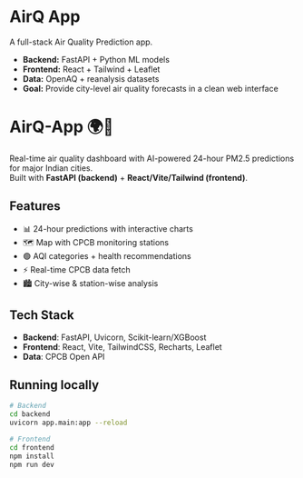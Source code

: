 # AirQ App

A full-stack Air Quality Prediction app.
- **Backend:** FastAPI + Python ML models
- **Frontend:** React + Tailwind + Leaflet
- **Data:** OpenAQ + reanalysis datasets
- **Goal:** Provide city-level air quality forecasts in a clean web interface


# AirQ-App 🌍💨
Real-time air quality dashboard with AI-powered 24-hour PM2.5 predictions for major Indian cities.  
Built with **FastAPI (backend)** + **React/Vite/Tailwind (frontend)**.

## Features
- 📊 24-hour predictions with interactive charts
- 🗺️ Map with CPCB monitoring stations
- 🟢 AQI categories + health recommendations
- ⚡ Real-time CPCB data fetch
- 🏙️ City-wise & station-wise analysis

## Tech Stack
- **Backend**: FastAPI, Uvicorn, Scikit-learn/XGBoost
- **Frontend**: React, Vite, TailwindCSS, Recharts, Leaflet
- **Data**: CPCB Open API

## Running locally
```bash
# Backend
cd backend
uvicorn app.main:app --reload

# Frontend
cd frontend
npm install
npm run dev
